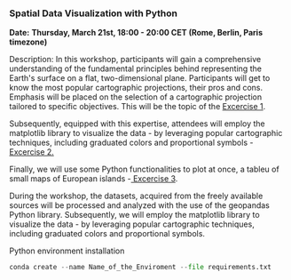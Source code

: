 ### **Spatial Data Visualization with Python**

**Date:** **Thursday, March 21st, 18:00 - 20:00 CET (Rome, Berlin, Paris timezone)**

Description: In this workshop, participants will gain a comprehensive understanding of the fundamental principles behind representing the Earth's surface on a flat, two-dimensional plane. Participants will get to know the most popular cartographic projections, their pros and cons. Emphasis will be placed on the selection of a cartographic projection tailored to specific objectives. This will be the topic of the [Excercise 1](1_CRS_map_projections.ipynb).

Subsequently, equipped with this expertise, attendees will employ the matplotlib library to visualize the data - by leveraging popular cartographic techniques, including graduated colors and proportional symbols -  [Excercise 2.](2_World_map.ipynb)

Finally, we will use some Python functionalities to plot at once, a tableu of small maps of European islands
-[ Excercise 3](3_Islands_series_of_maps.ipynb).

During the workshop, the datasets, acquired from the freely available sources will be processed and analyzed with the use of the geopandas Python library. Subsequently, we will employ the matplotlib library to visualize the data - by leveraging popular cartographic techniques, including graduated colors and proportional symbols.


Python environment installation

```python
conda create --name Name_of_the_Enviroment --file requirements.txt
```
